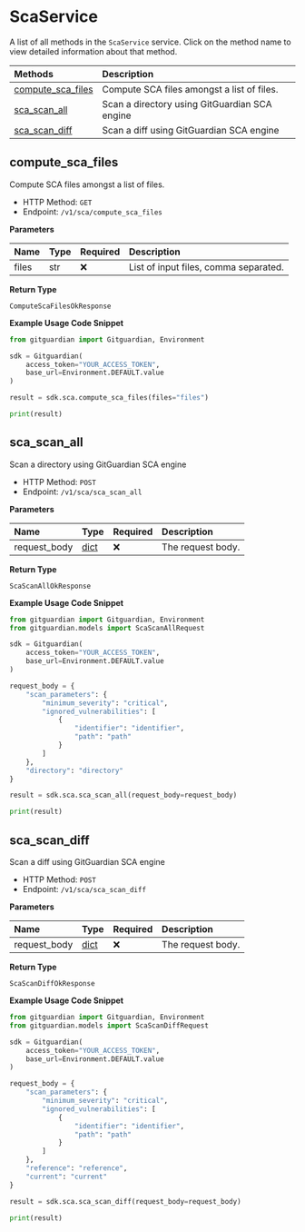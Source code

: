 # ScaService

A list of all methods in the `ScaService` service. Click on the method name to view detailed information about that method.

| Methods                                 | Description                                   |
| :-------------------------------------- | :-------------------------------------------- |
| [compute_sca_files](#compute_sca_files) | Compute SCA files amongst a list of files.    |
| [sca_scan_all](#sca_scan_all)           | Scan a directory using GitGuardian SCA engine |
| [sca_scan_diff](#sca_scan_diff)         | Scan a diff using GitGuardian SCA engine      |

## compute_sca_files

Compute SCA files amongst a list of files.

- HTTP Method: `GET`
- Endpoint: `/v1/sca/compute_sca_files`

**Parameters**

| Name  | Type | Required | Description                           |
| :---- | :--- | :------- | :------------------------------------ |
| files | str  | ❌       | List of input files, comma separated. |

**Return Type**

`ComputeScaFilesOkResponse`

**Example Usage Code Snippet**

```python
from gitguardian import Gitguardian, Environment

sdk = Gitguardian(
    access_token="YOUR_ACCESS_TOKEN",
    base_url=Environment.DEFAULT.value
)

result = sdk.sca.compute_sca_files(files="files")

print(result)
```

## sca_scan_all

Scan a directory using GitGuardian SCA engine

- HTTP Method: `POST`
- Endpoint: `/v1/sca/sca_scan_all`

**Parameters**

| Name         | Type                      | Required | Description       |
| :----------- | :------------------------ | :------- | :---------------- |
| request_body | [dict](../models/dict.md) | ❌       | The request body. |

**Return Type**

`ScaScanAllOkResponse`

**Example Usage Code Snippet**

```python
from gitguardian import Gitguardian, Environment
from gitguardian.models import ScaScanAllRequest

sdk = Gitguardian(
    access_token="YOUR_ACCESS_TOKEN",
    base_url=Environment.DEFAULT.value
)

request_body = {
    "scan_parameters": {
        "minimum_severity": "critical",
        "ignored_vulnerabilities": [
            {
                "identifier": "identifier",
                "path": "path"
            }
        ]
    },
    "directory": "directory"
}

result = sdk.sca.sca_scan_all(request_body=request_body)

print(result)
```

## sca_scan_diff

Scan a diff using GitGuardian SCA engine

- HTTP Method: `POST`
- Endpoint: `/v1/sca/sca_scan_diff`

**Parameters**

| Name         | Type                      | Required | Description       |
| :----------- | :------------------------ | :------- | :---------------- |
| request_body | [dict](../models/dict.md) | ❌       | The request body. |

**Return Type**

`ScaScanDiffOkResponse`

**Example Usage Code Snippet**

```python
from gitguardian import Gitguardian, Environment
from gitguardian.models import ScaScanDiffRequest

sdk = Gitguardian(
    access_token="YOUR_ACCESS_TOKEN",
    base_url=Environment.DEFAULT.value
)

request_body = {
    "scan_parameters": {
        "minimum_severity": "critical",
        "ignored_vulnerabilities": [
            {
                "identifier": "identifier",
                "path": "path"
            }
        ]
    },
    "reference": "reference",
    "current": "current"
}

result = sdk.sca.sca_scan_diff(request_body=request_body)

print(result)
```

<!-- This file was generated by liblab | https://liblab.com/ -->
